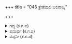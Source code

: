 +++
title = "045 ತ್ರೇತೆಯಲಿ ಬಲಿರಾಜ್ಯ"

+++

<details><summary>ಗದ್ಯ (ಕ.ಗ.ಪ) </summary>

45. ತ್ರೇತಾಯುಗದಲ್ಲಿ ಬಲಿಯ ರಾಜ್ಯಭಾರ ಲೋಕವಿಖ್ಯಾತವಾಗಿತ್ತು. ಅವನು ಕೈಕೊಂಡ ಅಶ್ವಮೇಧಯಾಗದಲ್ಲಿ ಈ ಹರಿ ಹೋಗಿ   
ವಾಮನನಾಗಿ ಮೂರು ಹೆಜ್ಜೆ ಭೂಮಿಯನ್ನು ಯಾಚಿಸಿದ. ದಾನ ಪಡೆದ ಮೇಲೆ ಒಂದು ಹೆಜ್ಜೆಗೆ ಭೂಮಿಯನ್ನೆಲ್ಲ ಅಳೆದ. ಅನಂತರ   
ಎರಡನೆಯ ಹೆಜ್ಜೆಗೆ ಬ್ರಹ್ಮಾಂಡದ ಮೇಲಿನ ಅರ್ಧಗೋಳವನ್ನು ಅಳೆದುಕೊಂಡ.
</details>

<details><summary>ಪದಾರ್ಥ (ಕ.ಗ.ಪ) </summary>

ಕಮಲಜ ಕಟಾಹೋದ್ಭೂತ - ಬ್ರಹ್ಮನಿಂದ ಸೃಷ್ಟಿಯಾದದ್ದೆಲ್ಲವನ್ನೂ (ಇಡೀ ಬ್ರಹ್ಮಾಂಡವನ್ನು)  
ಕಟಾಹ - ಗೋಳ
</details>

<details><summary>ಟಿಪ್ಪನೀ (ಕ.ಗ.ಪ) </summary>

ಬಲಿ : -  
ಬಲಿಪಾಡ್ಯಮಿ ಎಂಬ ಹಬ್ಬ ಇಂದಿಗೂ ಆಚರಣೆಯಲ್ಲಿದೆ. ಬಲಿ ಎಂಬ ರಾಕ್ಷಸನು ಪ್ರಹ್ಲಾದನ ಮೊಮ್ಮಗ, ವಿರೋಚನನ ಮಗ, ಬಾಣಾಸುರನ ತಂದೆ, ವಿಷ್ಣುವು ವಾಮನ ರೂಪದಲ್ಲಿ ಬಂದು ಇವನನ್ನು ಭೂಗತಗೊಳಿಸಬೇಕಾಯಿತು. ಇವನು ಐಶ್ವರ್ಯ ಬಲ ಸಮ್ಮೂಢನಾಗಿದ್ದನೆಂದು ಭಾರತ ಹೇಳುತ್ತದೆ. ಏಕೆಂದರೆ ಉಳಿದ ದೇವತೆಗಳಿಗೂ ಇವನನ್ನು ಗೆಲ್ಲಲಾಗಲಿಲ್ಲ. (ಅವಧ್ಯೈಃಸರ್ವದೇವತೈಃ)  
ಬಲಿ ಮಹಾಬಲಿಷ್ಠನಾದ ರಾಕ್ಷಸ ಚಕ್ರವರ್ತಿಯಾಗಿದ್ದ. ಇಂದ್ರಾದಿ ಸಮಸ್ತ ದೇವತೆಗಳ ಮೇಲೆ ಯುದ್ದ ಮಾಡಿ ಅವರನ್ನೆಲ್ಲ ಗೆದ್ದಿದ್ದ. ಮಹಾಸಮರ್ಥನಾದ ಆತನ ಆಡಳಿತದಲ್ಲಿ ದೇವತೆಗಳು ಮತ್ತು ಬ್ರಾಹ್ಮಣರನ್ನು ಹೊರತುಪಡಿಸಿ ಉಳಿದವರೆಲ್ಲ ಪರಮಸುಖಿಗಳಾಗಿದ್ದರು. ಈ ವಿಜಯದ ಗಾಥೆಯನ್ನು ಆದಿಪರ್ವದ ಅರವತ್ತೈದನೆಯ ಪರ್ವ ವಿವರಿಸುತ್ತದೆ. ವಿಶ್ವಜಿದ್ಯಾಗವನ್ನು ಮಾಡಿ ಅಗ್ನಿಯನ್ನು ಮೆಚ್ಚಿಸಿ ರಥಾದಿಗಳನ್ನು ಪಡೆದಿದ್ದ. ಇವನ ಆಸ್ಥಾನದಲ್ಲಿ ನಲವತ್ತೆರಡು ಸಾವಿರ ಗಂಧರ್ವರು ಇವನೆದುರಿಗೆ ಹಾಡಿ ನರ್ತಿಸುತ್ತಿದ್ದರು. ಸ್ವಯಂ ಬ್ರಹ್ಮನೇ ಬಲಿಚಕ್ರವರ್ತಿಗೆ ತನ್ನ ಕೊರಳ ಹಾರವನ್ನು ಕೊಟ್ಟಿದ್ದ. ದಿಗ್ವಿಜಯದಿಂದಾಗಿ ಅಜೇಯನಾಗಿ ಉಳಿದು ತನ್ನ ಪ್ರತಾಪವನ್ನು ಹೆಚ್ಚಿಸಿಕೊಂಡ   
ಬಲಿಯ ಪ್ರತಾಪದೊಂದಿಗೆ ಅವನ ಗರ್ವವೂ ಏರುತ್ತ ಹೋಯಿತು. ದೇವೇಂದ್ರನು ದೇವತೆಗಳನ್ನು ಬ್ರಹ್ಮನ ಬಳಿಗೆ ಕರೆದುಕೊಡು ಹೋಗಿ ಬಲಿಯ ವಿಷಯವನ್ನು ಚರ್ಚಿಸಿದ. ಎಲ್ಲ ವಿಷ್ಣುವಿನ ಬಳಿಗೆ ಬಂದರು. ವಿಷ್ಣವೇ ಅವತಾರವೆತ್ತಿ ಬಂದು ಬಲಿಯ ಮದವನ್ನು ಅಡಗಿಸಬೇಕೆಂದು ದೇವತೆಗಳು ಕೋರಿದರು. ಅಲ್ಲಿ ಅದಿತಿಯು ವಿಷ್ಣುವು ತನ್ನ ಮಗುವಾಗಿ ಹುಟ್ಟಿ ಬಲಿಯನ್ನು ಕೊಲ್ಲಬೇಕೆಂದು ಪ್ರಾರ್ಥನೆ ಸಲ್ಲಿಸಿದಳು.  
ಈ ಮಧ್ಯೆ ತನ್ನ ಬಲ ಏಕೋ ತಗ್ಗಿದೆ ಎನ್ನಿಸಿ ಬಲಿಚಕ್ರವರ್ತಿಯು ಅದಕ್ಕೆ ಏನು ಮಾಡಬೇಕೆಂದು ಅಜ್ಜ ಪ್ರಹ್ಲಾದನ ಸಲಹೆ ಕೇಳಿದ. ಪ್ರಹ್ಲಾದನು ಹಿತವಚನ ನೀಡಲು ಹೋದರೆ ''ನಿಮ್ಮ ವಿಷ್ಣುವಿಗಿಂತ ನಮ್ಮ ರಾಕ್ಷಸರೇ ಮಹಾಬಲಶಾಲಿಗಳು'' ಎಂದು ಗರ್ವದಿಂದ ಹೇಳಿದ. ವಿಷ್ಣುನಿಂದೆಯನ್ನು ಎಂದೂ ಸಹಿಸದ ಪ್ರಹ್ಲಾದನು ಸಿಟ್ಟಿನಿಂದ ''ನಿನ್ನ ಸಾಮ್ರಾಜ್ಯವು ಹಾಳಾಗಲಿ'' ಎಂದು ಉಗ್ರವಾದ ಶಾಪವನ್ನು ಕೊಟ್ಟ. ಕೂಡಲೇ ಬಲಿ ಪ್ರಹ್ಲಾದನ ಕಾಲಿಗೆ ಬಿದ್ದು ಕ್ಷಮೆ ಯಾಚಿಸಿದ.  
ಪರಿಹಾರಾರ್ಥವಾಗಿ ಬಲಿಚಕ್ರವರ್ತಿಯು ನರ್ಮದಾನದಿಯ ತೀgದಲ್ಲಿ ಭಾರಿಯಜ್ಞ ಮಂಟಪವನ್ನು ನಿರ್ಮಿಸಿ ಯಜ್ಞವನ್ನು ಆರಂಭಿಸಿದ. ಈ ವೇಳೆಗೆ ಅದಿತಿಯ ಹೊಟ್ಟೆಯಲ್ಲಿ ವಾಮನನಾಗಿ ಹುಟ್ಟಿದ್ದ ವಿಷ್ಣು ವಾಮನ ರೂಪದಲ್ಲಿ ಯಜ್ಞಶಾಲೆಗೆ ಬಂದ. ಅವನ ರೂಪ-ಗುಣಗಳಿಗೆ ಮರುಳಾದ ಬಲಿ ಏನು ಬೇಕು? ಎಂದಾಗ ಮೂರು ಹೆಜ್ಜೆ ಭೂಮಿಯನ್ನು ವಾಮನನನ್ನು ಬೇಡಿದ. ಕೂಡಲೇ ಧಾರಾ ಪುರಸ್ಸರವಾಗಿ ದಾನ ಮಾಡಲು ಬಲಿ ಒಪ್ಪಿದ. ಕಮಂಡಲುವಿನಿಂದ ನೀರು ಹರಿಯದಂತೆ ಅಡ್ಡಿ ಬಂದ ಶುಕ್ರಾಚಾರ್ಯರ ಕಣ್ಣು ಹಾಳಾಯಿತು. ಮೂರನೆಯ ಹೆಜ್ಜೆಯಲ್ಲಿ ವಾಮನನು ಬಲಿಯನ್ನು ನಾಶಮಾಡಲು ಸಿದ್ಧನಾದ.ಆದರೆ ಬಲಿಯ ಹೆಂಡತಿ ವಿಂಧ್ಯತಾವಳಿಯು ಪತಿಭಿಕ್ಷೆ ಬೇಡಿದಾಗ ವಿಷ್ಣುವು ಕರುಣಿಸಿ ಬಲಿಯನ್ನು ಪಾತಾಳಕ್ಕೆ ತಳ್ಳಿದರೂ ಅಲ್ಲಿ ಅವನು ಸಂಸಾರ ಸಮೇತ ವಾಸಮಾಡಲು ಅವಕಾಶ ಮಾಡಿಕೊಟ್ಟು ''ನಾನೇ ಗದಾಧರನಾಗಿ ದ್ವಾರಪಾಲಕನಾಗಿ ನಿಲ್ಲುತ್ತೇನೆ'' ಎಂದು ಆಶ್ವಾಸನೆಯನ್ನು ಕೊಟ್ಟ. ರಾಕ್ಷಸನಾದರೂ ಬಲಿಚಕ್ರವರ್ತಿಯು 'ಪರಶುರಾಮಕ್ಷೇತ್ರ' (ಈಗಿನ ಕೇರಳ ಮತ್ತು ಕರಾವಳಿ)ದಲ್ಲಿ ಒಬ್ಬ ಆರಾಧ್ಯದೈವವಾಗಿದ್ದಾನೆ.
</details>
